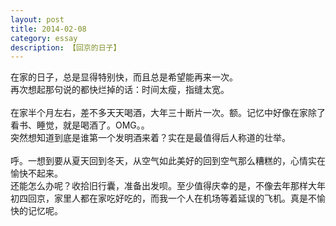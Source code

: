 ```yaml
---
layout: post
title: 2014-02-08
category: essay
description: 【回京的日子】
---
```


在家的日子，总是显得特别快，而且总是希望能再来一次。<br />
再次想起那句说的都快烂掉的话：时间太瘦，指缝太宽。<br />
<br />
在家半个月左右，差不多天天喝酒，大年三十断片一次。额。记忆中好像在家除了看书、睡觉，就是喝酒了。OMG。。<br />
突然想知道到底是谁第一个发明酒来着？实在是最值得后人称道的壮举。<br />
<br />
呼。一想到要从夏天回到冬天，从空气如此美好的回到空气那么糟糕的，心情实在愉快不起来。<br />
还能怎么办呢？收拾旧行囊，准备出发呗。至少值得庆幸的是，不像去年那样大年初四回京，家里人都在家吃好吃的，而我一个人在机场等着延误的飞机。真是不愉快的记忆呢。<br />
<br />

